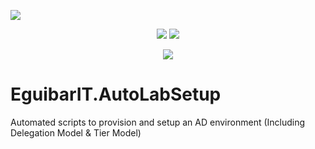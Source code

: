 <p align="center">

  <a href="https://github.com/vreguibar/EguibarIT.AutoLabSetup"><img src="https://img.shields.io/github/license/vreguibar/EguibarIT.AutoLabSetup.svg"></a>
</p>

<p align="center">
  <a href="https://github.com/vreguibar/EguibarIT.AutoLabSetup"><img src="https://img.shields.io/github/languages/top/vreguibar/EguibarIT.AutoLabSetup.svg"></a>
  <a href="https://github.com/vreguibar/EguibarIT.AutoLabSetup"><img src="https://img.shields.io/github/languages/code-size/vreguibar/EguibarIT.AutoLabSetup.svg"></a>
</p>

<p align="center">
  <a href="https://www.linkedin.com/in/VicenteRodriguezEguibar"><img src="https://img.shields.io/badge/LinkedIn-VicenteRodriguezEguibar-0077B5.svg?logo=LinkedIn"></a>
</p>

# EguibarIT.AutoLabSetup

Automated scripts to provision and setup an AD environment (Including Delegation Model &amp; Tier Model)
